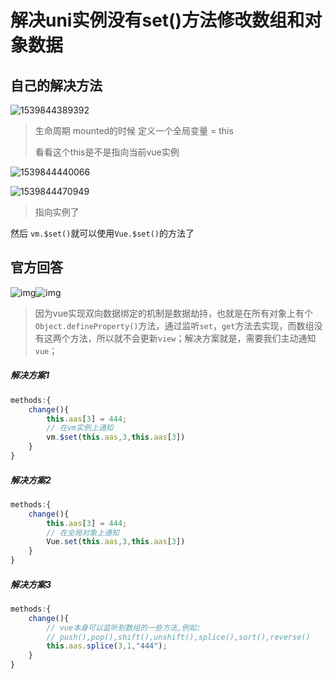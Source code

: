# 解决uni实例没有set()方法修改数组和对象数据

## 自己的解决方法

![1539844389392](https://ws1.sinaimg.cn/large/006tKfTcgy1g0r0nirznej30fb068dgb.jpg) 

> 生命周期 mounted的时候 定义一个全局变量  = this 
>
> 看看这个this是不是指向当前vue实例

![1539844440066](https://ws2.sinaimg.cn/large/006tKfTcgy1g0r0njoo5nj304o0203yc.jpg)

![1539844470949](https://ws3.sinaimg.cn/large/006tKfTcgy1g0r0nld0v6j30jm0nbacj.jpg)

> 指向实例了

然后 `vm.$set()`就可以使用`Vue.$set()`的方法了

## 官方回答

![img](http://olv6wm3nj.bkt.clouddn.com/18-3-19/38442253.jpg)![img](http://olv6wm3nj.bkt.clouddn.com/18-3-19/52644173.jpg)

> 因为vue实现双向数据绑定的机制是数据劫持，也就是在所有对象上有个`Object.defineProperty()`方法，通过监听`set`，`get`方法去实现，而数组没有这两个方法，所以就不会更新`view`；解决方案就是，需要我们主动通知`vue`；

##### 解决方案1

```javascript
methods:{
    change(){
        this.aas[3] = 444;
        // 在vm实例上通知
        vm.$set(this.aas,3,this.aas[3])
    }
}
```

##### 解决方案2

```javascript
methods:{
    change(){
        this.aas[3] = 444;
        // 在全局对象上通知
        Vue.set(this.aas,3,this.aas[3])
    }
}
```

##### 解决方案3

```javascript
methods:{
    change(){
        // vue本身可以监听到数组的一些方法,例如:
        // push(),pop(),shift(),unshift(),splice(),sort(),reverse()
        this.aas.splice(3,1,"444");
    }
}
```

